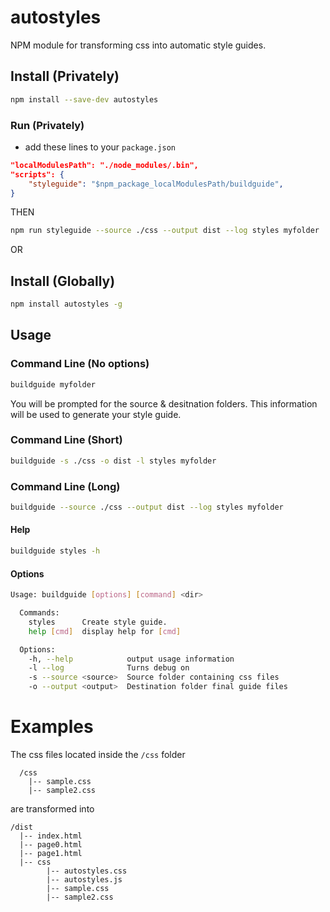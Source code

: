 # autostyles
NPM module for transforming css into automatic style guides.

## Install (Privately)

```bash
npm install --save-dev autostyles
```
### Run (Privately)
 * add these lines to your `package.json`
```json
"localModulesPath": "./node_modules/.bin",
"scripts": {
    "styleguide": "$npm_package_localModulesPath/buildguide",
}
```
THEN

```bash
npm run styleguide --source ./css --output dist --log styles myfolder
```

OR

## Install (Globally)
```bash
npm install autostyles -g
```

## Usage
### Command Line (No options)
```bash
buildguide myfolder
```
You will be prompted for the source & desitnation folders. This information will be used to generate your style guide.

### Command Line (Short)
```bash
buildguide -s ./css -o dist -l styles myfolder
```
### Command Line (Long)
```bash
buildguide --source ./css --output dist --log styles myfolder
```

#### Help
```bash
buildguide styles -h
```

#### Options
```bash
Usage: buildguide [options] [command] <dir>

  Commands:
    styles      Create style guide.
    help [cmd]  display help for [cmd]

  Options:
    -h, --help            output usage information
    -l --log              Turns debug on
    -s --source <source>  Source folder containing css files
    -o --output <output>  Destination folder final guide files
```
# Examples
The css files located inside the `/css` folder

```
  /css
    |-- sample.css
    |-- sample2.css
```

are transformed into
```
/dist
  |-- index.html
  |-- page0.html
  |-- page1.html
  |-- css
        |-- autostyles.css
        |-- autostyles.js
        |-- sample.css
        |-- sample2.css
```  
